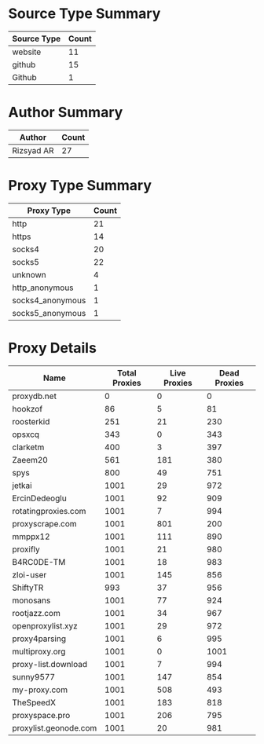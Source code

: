 # Source Type Summary

| Source Type | Count |
|-------------|-------|
| website | 11 |
| github | 15 |
| Github | 1 |


# Author Summary

| Author | Count |
|--------|-------|
| Rizsyad AR | 27 |


# Proxy Type Summary

| Proxy Type | Count |
|------------|-------|
| http | 21 |
| https | 14 |
| socks4 | 20 |
| socks5 | 22 |
| unknown | 4 |
| http_anonymous | 1 |
| socks4_anonymous | 1 |
| socks5_anonymous | 1 |


# Proxy Details

| Name | Total Proxies | Live Proxies | Dead Proxies |
|------|---------------|--------------|---------------|
| proxydb.net | 0 | 0 | 0 |
| hookzof | 86 | 5 | 81 |
| roosterkid | 251 | 21 | 230 |
| opsxcq | 343 | 0 | 343 |
| clarketm | 400 | 3 | 397 |
| Zaeem20 | 561 | 181 | 380 |
| spys | 800 | 49 | 751 |
| jetkai | 1001 | 29 | 972 |
| ErcinDedeoglu | 1001 | 92 | 909 |
| rotatingproxies.com | 1001 | 7 | 994 |
| proxyscrape.com | 1001 | 801 | 200 |
| mmppx12 | 1001 | 111 | 890 |
| proxifly | 1001 | 21 | 980 |
| B4RC0DE-TM | 1001 | 18 | 983 |
| zloi-user | 1001 | 145 | 856 |
| ShiftyTR | 993 | 37 | 956 |
| monosans | 1001 | 77 | 924 |
| rootjazz.com | 1001 | 34 | 967 |
| openproxylist.xyz | 1001 | 29 | 972 |
| proxy4parsing | 1001 | 6 | 995 |
| multiproxy.org | 1001 | 0 | 1001 |
| proxy-list.download | 1001 | 7 | 994 |
| sunny9577 | 1001 | 147 | 854 |
| my-proxy.com | 1001 | 508 | 493 |
| TheSpeedX | 1001 | 183 | 818 |
| proxyspace.pro | 1001 | 206 | 795 |
| proxylist.geonode.com | 1001 | 20 | 981 |
